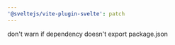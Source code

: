 ```yaml
---
'@sveltejs/vite-plugin-svelte': patch
---
```


don't warn if dependency doesn't export package.json
